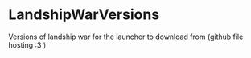 # LandshipWarVersions
Versions of landship war for the launcher to download from (github file hosting :3 )
